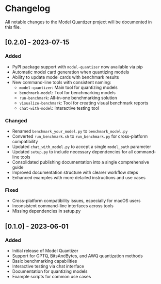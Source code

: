 # Changelog

All notable changes to the Model Quantizer project will be documented in this file.

## [0.2.0] - 2023-07-15

### Added
- PyPI package support with `model-quantizer` now available via pip
- Automatic model card generation when quantizing models
- Ability to update model cards with benchmark results
- New command-line tools with consistent naming:
  - `model-quantizer`: Main tool for quantizing models
  - `benchmark-model`: Tool for benchmarking models
  - `run-benchmark`: All-in-one benchmarking solution
  - `visualize-benchmark`: Tool for creating visual benchmark reports
  - `chat-with-model`: Interactive testing tool

### Changed
- Renamed `benchmark_your_model.py` to `benchmark_model.py`
- Converted `run_benchmark.sh` to `run_benchmark.py` for cross-platform compatibility
- Updated `chat_with_model.py` to accept a single `model_path` parameter
- Updated `setup.py` to include necessary dependencies for all command-line tools
- Consolidated publishing documentation into a single comprehensive guide
- Improved documentation structure with clearer workflow steps
- Enhanced examples with more detailed instructions and use cases

### Fixed
- Cross-platform compatibility issues, especially for macOS users
- Inconsistent command-line interfaces across tools
- Missing dependencies in setup.py

## [0.1.0] - 2023-06-01

### Added
- Initial release of Model Quantizer
- Support for GPTQ, BitsAndBytes, and AWQ quantization methods
- Basic benchmarking capabilities
- Interactive testing via chat interface
- Documentation for quantizing models
- Example scripts for common use cases 
